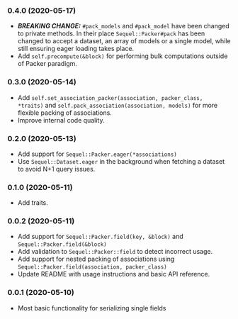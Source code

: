 ### 0.4.0 (2020-05-17)

* **_BREAKING CHANGE:_** `#pack_models` and `#pack_model` have been changed to
  private methods. In their place `Sequel::Packer#pack` has been changed to
  accept a dataset, an array of models or a single model, while still ensuring
  eager loading takes place.
* Add `self.precompute(&block)` for performing bulk computations outside of
  Packer paradigm.

### 0.3.0 (2020-05-14)

* Add `self.set_association_packer(association, packer_class, *traits)` and
  `self.pack_association(association, models)` for more flexible packing of
  associations.
* Improve internal code quality.

### 0.2.0 (2020-05-13)

* Add support for `Sequel::Packer.eager(*associations)`
* Use `Sequel::Dataset.eager` in the background when fetching a dataset to avoid
  N+1 query issues.

### 0.1.0 (2020-05-11)

* Add traits.

### 0.0.2 (2020-05-11)

* Add support for `Sequel::Packer.field(key, &block)` and
  `Sequel::Packer.field(&block)`
* Add validation to `Sequel::Packer::field` to detect incorrect usage.
* Add support for nested packing of associations using
  `Sequel::Packer.field(association, packer_class)`
* Update README with usage instructions and basic API reference.

### 0.0.1 (2020-05-10)

* Most basic functionality for serializing single fields
